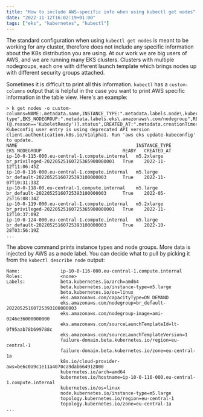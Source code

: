```yaml
---
title: "How to include AWS-specific info when using kubectl get nodes"
date: "2022-11-12T16:02:19+01:00"
tags: ["eks", "kubernetes", "kubectl"]
---
```


The standard configuration when using `kubectl get nodes` is meant to be working for any cluster, therefore does not include any specific information about the K8s distribution you are using. At our work we are big users of AWS, and we are running many EKS clusters. Clusters with multiple nodegroups, each one with different launch template which brings nodes up with different security groups attached.

Sometimes it is difficult to print all this information. `kubectl` has a `custom-columns` output that is helpful in the case you want to print AWS specific information in the table view. Here's an example:


```
> k get nodes -o custom-columns=NAME:.metadata.name,INSTANCE_TYPE:".metadata.labels.node\.kubernetes\.io/instance-type",EKS_NODEGROUP:".metadata.labels.eks\.amazonaws\.com/nodegroup",READY:".status.conditions[?(@.reason=='KubeletReady')].status",CREATED_AT:".metadata.creationTimestamp"
Kubeconfig user entry is using deprecated API version client.authentication.k8s.io/v1alpha1. Run 'aws eks update-kubeconfig' to update.
NAME                                            INSTANCE_TYPE   EKS_NODEGROUP                              READY   CREATED_AT
ip-10-0-115-000.eu-central-1.compute.internal   m5.2xlarge      br_privileged-20220525160725365900000001   True    2022-11-12T11:06:45Z
ip-10-0-116-000.eu-central-1.compute.internal   m5.large        br_default-20220525160725393100000003      True    2022-11-07T10:31:33Z
ip-10-0-118-00.eu-central-1.compute.internal    m5.large        br_default-20220525160725393100000003      True    2022-05-25T16:08:34Z
ip-10-0-119-000.eu-central-1.compute.internal   m5.2xlarge      br_privileged-20220525160725365900000001   True    2022-11-12T10:37:09Z
ip-10-0-124-000.eu-central-1.compute.internal   m5.large        br_default-20220525160725393100000003      True    2022-10-28T03:56:19Z
...
```

The above command prints instance types and node groups. More data is injected by AWS as a node label. You can decide what to pull by picking it from the `kubectl describe node` output:

```
Name:               ip-10-0-116-000.eu-central-1.compute.internal
Roles:              <none>
Labels:             beta.kubernetes.io/arch=amd64
                    beta.kubernetes.io/instance-type=m5.large
                    beta.kubernetes.io/os=linux
                    eks.amazonaws.com/capacityType=ON_DEMAND
                    eks.amazonaws.com/nodegroup=br_default-20220525160725393100000003
                    eks.amazonaws.com/nodegroup-image=ami-0246e36000000000
                    eks.amazonaws.com/sourceLaunchTemplateId=lt-0f95aab78b699788c
                    eks.amazonaws.com/sourceLaunchTemplateVersion=1
                    failure-domain.beta.kubernetes.io/region=eu-central-1
                    failure-domain.beta.kubernetes.io/zone=eu-central-1a
                    k8s.io/cloud-provider-aws=be6c0a9c1e11a4070ca9dab664912000
                    kubernetes.io/arch=amd64
                    kubernetes.io/hostname=ip-10-0-116-000.eu-central-1.compute.internal
                    kubernetes.io/os=linux
                    node.kubernetes.io/instance-type=m5.large
                    topology.kubernetes.io/region=eu-central-1
                    topology.kubernetes.io/zone=eu-central-1a
...
```
